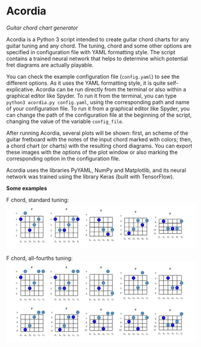 # Acordia
_Guitar chord chart generator_

Acordia is a Python 3 script intended to create guitar chord charts for any guitar tuning and any chord. The tuning, chord and some other options are specified in configuration file with YAML formatting style. The script contains a trained neural network that helps to determine which potential fret diagrams are actually playable.

You can check the example configuration file (`config.yaml`) to see the different options. As it uses the YAML formatting style, it is quite self-explicative. Acordia can be run directly from the terminal or also within a graphical editor like Spyder. To run it from the terminal, you can type `python3 acordia.py config.yaml`, using the corresponding path and name of your configuration file. To run it from a graphical editor like Spyder, you can change the path of the configuration file at the beginning of the script, changing the value of the variable `config_file`.

After running Acordia, several plots will be shown: first, an scheme of the guitar fretboard with the notes of the input chord marked with colors; then, a chord chart (or charts) with the resulting chord diagrams. You can export these images with the options of the plot window or also marking the corresponding option in the configuration file.

Acordia uses the libraries PyYAML, NumPy and Matplotlib, and its neural network was trained using the library Keras (built with TensorFlow).

**Some examples**

F chord, standard tuning:
![image1](example-images/F-standard.jpg?raw=true)

F chord, all-fourths tuning:
![image2](example-images/F-allfourths.jpg?raw=true)
